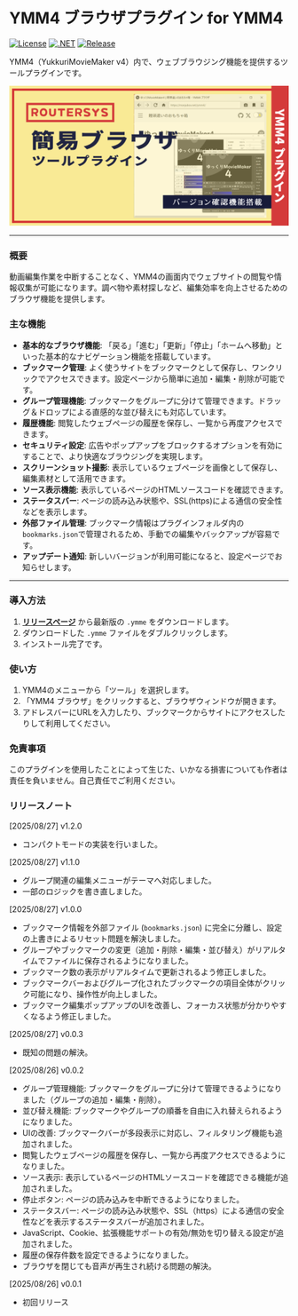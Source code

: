 # YMM4 ブラウザプラグイン for YMM4

[![License](https://img.shields.io/badge/license-MIT-blue.svg)](LICENSE)
[![.NET](https://img.shields.io/badge/.NET-9.0-purple.svg)](#)
[![Release](https://img.shields.io/github/v/release/routersys/YMM4-Browser.svg)](https://github.com/routersys/YMM4-Browser/releases)

YMM4（YukkuriMovieMaker v4）内で、ウェブブラウジング機能を提供するツールプラグインです。

![image](https://github.com/routersys/YMM4-Browser/blob/main/Browser.png)

---

### 概要

動画編集作業を中断することなく、YMM4の画面内でウェブサイトの閲覧や情報収集が可能になります。調べ物や素材探しなど、編集効率を向上させるためのブラウザ機能を提供します。

### 主な機能

- **基本的なブラウザ機能**: 「戻る」「進む」「更新」「停止」「ホームへ移動」といった基本的なナビゲーション機能を搭載しています。
- **ブックマーク管理**: よく使うサイトをブックマークとして保存し、ワンクリックでアクセスできます。設定ページから簡単に追加・編集・削除が可能です。
- **グループ管理機能**: ブックマークをグループに分けて管理できます。ドラッグ＆ドロップによる直感的な並び替えにも対応しています。
- **履歴機能**: 閲覧したウェブページの履歴を保存し、一覧から再度アクセスできます。
- **セキュリティ設定**: 広告やポップアップをブロックするオプションを有効にすることで、より快適なブラウジングを実現します。
- **スクリーンショット撮影**: 表示しているウェブページを画像として保存し、編集素材として活用できます。
- **ソース表示機能**: 表示しているページのHTMLソースコードを確認できます。
- **ステータスバー**: ページの読み込み状態や、SSL(https)による通信の安全性などを表示します。
- **外部ファイル管理**: ブックマーク情報はプラグインフォルダ内の`bookmarks.json`で管理されるため、手動での編集やバックアップが容易です。
- **アップデート通知**: 新しいバージョンが利用可能になると、設定ページでお知らせします。

---

### 導入方法

1. **[リリースページ](https://github.com/routersys/YMM4-Browser/releases)** から最新版の `.ymme` をダウンロードします。
2. ダウンロードした `.ymme` ファイルをダブルクリックします。
3. インストール完了です。

### 使い方
1. YMM4のメニューから「ツール」を選択します。
2. 「YMM4 ブラウザ」をクリックすると、ブラウザウィンドウが開きます。
3. アドレスバーにURLを入力したり、ブックマークからサイトにアクセスしたりして利用してください。

### 免責事項

このプラグインを使用したことによって生じた、いかなる損害についても作者は責任を負いません。自己責任でご利用ください。

### リリースノート
[2025/08/27] v1.2.0
- コンパクトモードの実装を行いました。

[2025/08/27] v1.1.0
- グループ関連の編集メニューがテーマへ対応しました。
- 一部のロジックを書き直しました。

[2025/08/27] v1.0.0
- ブックマーク情報を外部ファイル (`bookmarks.json`) に完全に分離し、設定の上書きによるリセット問題を解決しました。
- グループやブックマークの変更（追加・削除・編集・並び替え）がリアルタイムでファイルに保存されるようになりました。
- ブックマーク数の表示がリアルタイムで更新されるよう修正しました。
- ブックマークバーおよびグループ化されたブックマークの項目全体がクリック可能になり、操作性が向上しました。
- ブックマーク編集ポップアップのUIを改善し、フォーカス状態が分かりやすくなるよう修正しました。

[2025/08/27] v0.0.3
- 既知の問題の解決。

[2025/08/26] v0.0.2
- グループ管理機能: ブックマークをグループに分けて管理できるようになりました（グループの追加・編集・削除）。
- 並び替え機能: ブックマークやグループの順番を自由に入れ替えられるようになりました。
- UIの改善: ブックマークバーが多段表示に対応し、フィルタリング機能も追加されました。
- 閲覧したウェブページの履歴を保存し、一覧から再度アクセスできるようになりました。
- ソース表示: 表示しているページのHTMLソースコードを確認できる機能が追加されました。
- 停止ボタン: ページの読み込みを中断できるようになりました。
- ステータスバー: ページの読み込み状態や、SSL（https）による通信の安全性などを表示するステータスバーが追加されました。
- JavaScript、Cookie、拡張機能サポートの有効/無効を切り替える設定が追加されました。
- 履歴の保存件数を設定できるようになりました。
- ブラウザを閉じても音声が再生され続ける問題の解決。

[2025/08/26] v0.0.1
- 初回リリース

